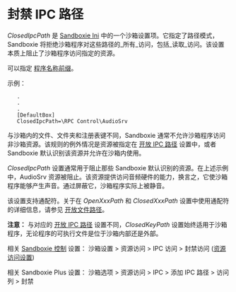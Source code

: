 # 封禁 IPC 路径

_ClosedIpcPath_ 是 [Sandboxie Ini](SandboxieIni.md) 中的一个沙箱设置项。它指定了路径模式，Sandboxie 将拒绝沙箱程序对这些路径的_所有_访问，包括_读取_访问。该设置本质上阻止了沙箱程序访问指定的资源。

可以指定 [程序名称前缀](ProgramNamePrefix.md)。

示例：

```
   .
   .
   .
   [DefaultBox]
   ClosedIpcPath=\RPC Control\AudioSrv
```

与沙箱内的文件、文件夹和注册表键不同，Sandboxie 通常不允许沙箱程序访问非沙箱资源。该规则的例外情况是资源被指定在 [开放 IPC 路径](OpenIpcPath.md) 设置中，或者 Sandboxie 默认识别该资源并允许在沙箱内使用。

_ClosedIpcPath_ 设置通常用于阻止那些 Sandboxie 默认识别的资源。在上述示例中，AudioSrv 资源被阻止。该资源提供访问音频硬件的能力，换言之，它使沙箱程序能够产生声音。通过屏蔽它，沙箱程序实际上被静音。

该设置支持通配符。关于在 _OpenXxxPath_ 和 _ClosedXxxPath_ 设置中使用通配符的详细信息，请参见 [开放文件路径](OpenFilePath.md)。

**注意：** 与对应的 [开放 IPC 路径](OpenIpcPath.md) 设置不同，_ClosedKeyPath_ 设置始终适用于沙箱程序，无论程序的可执行文件是位于沙箱内部还是外部。

相关 [Sandboxie 控制](SandboxieControl.md) 设置：
沙箱设置 > 资源访问 > IPC 访问 > 封禁访问 ([资源访问设置](ResourceAccessSettings.md#ipc-access--blocked-access))

相关 Sandboxie Plus 设置：
沙箱选项 > 资源访问 > IPC > 添加 IPC 路径 > 访问 列 > 封禁
